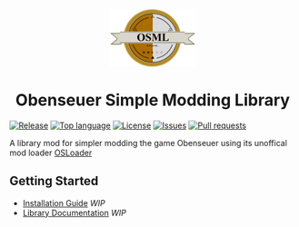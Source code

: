 <div align="center">
  <img src=".img/osml_logo.png" width="30%" height="auto">
</div>
<h1 align="center">Obenseuer Simple Modding Library</h1>

[![Release](https://img.shields.io/github/v/release/BoettcherDasOriginal/OSML_ObenseuerSimpleModdingLibrary)](https://github.com/BoettcherDasOriginal/OSML_ObenseuerSimpleModdingLibrary/releases/latest)
[![Top language](https://img.shields.io/github/languages/top/BoettcherDasOriginal/OSML_ObenseuerSimpleModdingLibrary)](https://github.com/BoettcherDasOriginal/OSML_ObenseuerSimpleModdingLibrary/search?l=C%23)
[![License](https://img.shields.io/github/license/BoettcherDasOriginal/OSML_ObenseuerSimpleModdingLibrary)](https://github.com/BoettcherDasOriginal/OSML_ObenseuerSimpleModdingLibrary/blob/main/LICENSE)
[![Issues](https://img.shields.io/github/issues/BoettcherDasOriginal/OSML_ObenseuerSimpleModdingLibrary)](https://github.com/BoettcherDasOriginal/OSML_ObenseuerSimpleModdingLibrary/issues)
[![Pull requests](https://img.shields.io/github/issues-pr/BoettcherDasOriginal/OSML_ObenseuerSimpleModdingLibrary)](https://github.com/BoettcherDasOriginal/OSML_ObenseuerSimpleModdingLibrary/pulls)


 A library mod for simpler modding the game Obenseuer using its unoffical mod loader [OSLoader](https://github.com/Ierdna100/OSLoader)

## Getting Started
- [Installation Guide]() *WIP*
- [Library Documentation]() *WIP*

